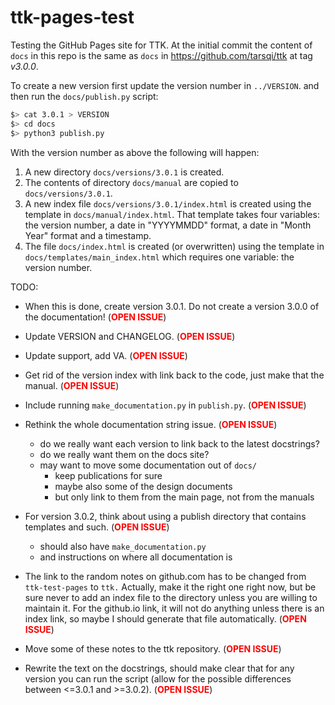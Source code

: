 # 	ttk-pages-test

Testing the GitHub Pages site for TTK. At the initial commit the content of `docs` in this repo is the same as `docs` in https://github.com/tarsqi/ttk at tag *v3.0.0*.

To create a new version first update the version number in `../VERSION`. and then run the `docs/publish.py` script:

```bash
$> cat 3.0.1 > VERSION
$> cd docs
$> python3 publish.py
```

With the version number as above the following will happen:

1. A new directory `docs/versions/3.0.1` is created.
1. The contents of directory `docs/manual` are copied to `docs/versions/3.0.1`.
1. A new index file `docs/versions/3.0.1/index.html` is created using the template in `docs/manual/index.html`. That template takes four variables: the version number, a date in "YYYYMMDD" format, a date in "Month Year" format and a timestamp.
1. The file `docs/index.html` is created (or overwritten) using the template in `docs/templates/main_index.html` which requires one variable: the version number.

TODO:

- When this is done, create version 3.0.1. Do not create a version 3.0.0 of the documentation!  (**<span style="color:red;">OPEN ISSUE</span>**)

- Update VERSION and CHANGELOG.  (**<span style="color:red;">OPEN ISSUE</span>**)

- Update support, add VA.  (**<span style="color:red;">OPEN ISSUE</span>**)

- Get rid of the version index with link back to the code, just make that the manual.  (**<span style="color:red;">OPEN ISSUE</span>**)

- Include running `make_documentation.py` in `publish.py`.  (**<span style="color:red;">OPEN ISSUE</span>**)

- Rethink the whole documentation string issue.  (**<span style="color:red;">OPEN ISSUE</span>**)

  - do we really want each version to link back to the latest docstrings?
  - do we really want them on the docs site?
  - may want to move some documentation out of `docs/`
    - keep publications for sure
    - maybe also some of the design documents
    - but only link to them from the main page, not from the manuals

- For version 3.0.2, think about using a publish directory that contains templates and such.  (**<span style="color:red;">OPEN ISSUE</span>**)

  - should also have `make_documentation.py`
  - and instructions on where all documentation is

- The link to the random notes on github.com has to be changed from `ttk-test-pages` to `ttk.` Actually, make it the right one right now, but be sure never to add an index file to the directory unless you are willing to maintain it.  For the github.io link, it will not do anything unless there is an index link, so maybe I should generate that file automatically.  (**<span style="color:red;">OPEN ISSUE</span>**)

- Move some of these notes to the ttk repository.  (**<span style="color:red;">OPEN ISSUE</span>**)

- Rewrite the text on the docstrings, should make clear that for any version you can run the script (allow for the possible differences between <=3.0.1 and >=3.0.2).  (**<span style="color:red;">OPEN ISSUE</span>**)

  